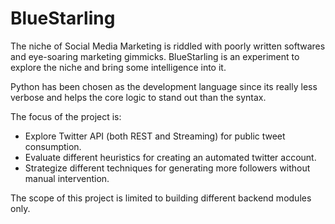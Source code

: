 # BlueStarling

The niche of Social Media Marketing is riddled with poorly written softwares and eye-soaring marketing gimmicks. BlueStarling is an experiment to explore the niche and bring some intelligence into it.

Python has been chosen as the development language since its really less verbose and helps the core logic to stand out than the syntax.

The focus of the project is:
- Explore Twitter API (both REST and Streaming) for public tweet consumption.
- Evaluate different heuristics for creating an automated twitter account.
- Strategize different techniques for generating more followers without manual intervention.

The scope of this project is limited to building different backend modules only.
